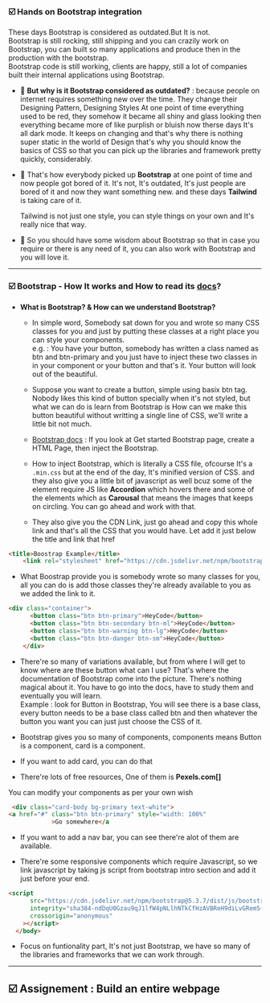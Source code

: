 ### ☑️ Hands on Bootstrap integration

These days Bootstrap is considered as outdated.But It is not.<br>
Bootstrap is still rocking, still shipping and you can crazily work on Bootstrap, you can built so many applications and produce then in the production with the bootstrap.<br>
Bootstrap code is still working, clients are happy, still a lot of companies built their internal applications using Bootstrap.<br>

- 📕 **But why is it Bootstrap considered as outdated?** : because people on internet requires something new over the time. They change their Designing Pattern, Designing Styles
  At one point of time everything used to be red, they somehow it became all shiny and glass looking then everything became more of like purplish or bluish now therse days
  It's all dark mode. It keeps on changing and that's why there is nothing super static in the world of Design that's why you should know the basics of CSS so that you can
  pick up the libraries and framework pretty quickly, considerably.<br>

- 📗 That's how everybody picked up **Bootstrap** at one point of time and now people got bored of it. It's not, It's outdated, It's just people are bored of it and now they want
  something new. and these days **Tailwind** is taking care of it.<br>
  
  Tailwind is not just one style, you can style things on your own and It's really nice that way.

- 📙 So you should have some wisdom about Bootstrap so that in case you require or there is any need of it, you can also work with Bootstrap and you will love it.

---

 ### ☑️ Bootstrap - How It works and How to read its [docs](https://getbootstrap.com/docs/5.3/getting-started/introduction/)?

- **What is Bootstrap? & How can we understand Bootstrap?**
   - In simple word, Somebody sat down for you and wrote so many CSS classes for you and just by putting these classes at a right place you can style your components.<br>
    e.g. : You have your button, somebody has written a class named as btn and btn-primary and you just have to inject these two classes in in your component or
           your button and that's it. Your button will look out of the beautiful.

   - Suppose you want to create a button, simple using basix btn tag. Nobody likes this kind of button specially when it's not styled, but what we can do is learn from
     Bootstrap is How can we make this button beautiful without writting a single line of CSS, we'll write a little bit not much.

   - [Bootstrap docs](https://getbootstrap.com/docs/5.3/getting-started/introduction/) : If you look at Get started Bootstrap page, create a HTML Page, then inject
     the Bootstrap.
   - How to inject Bootstrap, which is literally a  CSS file, ofcourse It's a ```.min.css``` but at the end of the day, It's minified version of CSS. and they also give
     you a little bit of javascript as well bcuz some of the element require JS like **Accordion** which hovers there and some of the elements which as **Carousal** that
     means the images that keeps on circling. You can go ahead and work with that.

   - They also give you the CDN Link, just go ahead and copy this whole link and that's all the CSS that you would have. Let add it just below the title and link that href 
```html
<title>Boostrap Example</title>
    <link rel="stylesheet" href="https://cdn.jsdelivr.net/npm/bootstrap@5.3.7/dist/css/bootstrap.min.css"/>
```
   - What Boostrap provide you is somebody wrote so many classes for you, all you can do is add those classes they're already available to you as we added the link to it.
```html
<div class="container">
      <button class="btn btn-primary">HeyCode</button>
      <button class="btn btn-secondary btn-ml">HeyCode</button>
      <button class="btn btn-warning btn-lg">HeyCode</button>
      <button class="btn btn-danger btn-sm">HeyCode</button>
    </div>
```
  - There're so many of variations available, but from where I will get to know where are these button what can I use? That's where the documentation of Bootstrap come
    into the picture. There's nothing magical about it. You have to go into the docs, have to study them and eventually you will learn.<br>
    Example : look for Button in Bootstrap, You will see there is a base class, every button needs to be a base class called btn and then whatever the button
              you want you can just just choose the CSS of it.

  - Bootstrap gives you so many of components, components means Button is a component, card is a component.
  
  - If you want to add card, you can do that

- There're lots of free resources, One of them is **Pexels.com[]**

You can modify your components as per your own wish 
```html
 <div class="card-body bg-primary text-white">
<a href="#" class="btn btn-primary" style="width: 100%"
            >Go somewhere</a
```

- If you want to add a nav bar, you can see there're alot of them are available.

- There're some responsive components which require Javascript, so we link javascript by taking js script from bootstrap intro section and add it just before your end.
```html
<script
      src="https://cdn.jsdelivr.net/npm/bootstrap@5.3.7/dist/js/bootstrap.bundle.min.js"
      integrity="sha384-ndDqU0Gzau9qJ1lfW4pNLlhNTkCfHzAVBReH9diLvGRem5+R9g2FzA8ZGN954O5Q"
      crossorigin="anonymous"
    ></script>
  </body>
```
- Focus on funtionality part, It's not just Bootstrap, we have so many of the libraries and frameworks that we can work through.
 
---

## ☑️ Assignement : Build an entire webpage
